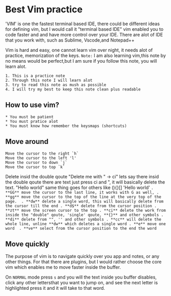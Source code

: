 # Best Vim practice

'VIM' is one the fastest terminal based IDE, there could be different ideas for defining vim, but 
I would call it "terminal based IDE" vim enabled you to code faster and and have more control over 
your IDE. There are alot of IDE that you work with, such as Sublime, Vscode,and Notepad++ 

Vim is hard and easy, one cannot learn vim over night, it needs alot of practice, memorization of 
the keys.
`Note:` I am also learning vim,this note by no means would be perfect,but I am sure if you follow this note, you will learn alot. 

    1. This is a practice note
    2. Through this note I will learn alot 
    3. try to read this note as mush as possible 
    4. I will try my best to keep this note clean plus readable

## How to use vim?
    * You must be patient 
    * You must pratice alot
    * You must know how remember the keysmaps (shortcuts)
  
 ## Move around
    Move the cursor to the right `h`
    Move the cursor to the left 'l'
    Move the cursor to down `j`
    Move the cursor to top `k`

 Delete insid the double qoute 
 "Delete me with " -> ci"  lets say there insid the double qoute there are text
 just press ci and ", it will basically delete the text. 
 "Hello world" same thing goes for others like (){}[]
 'Hello world'
`. **GG** move the cursor to the last line, it works with G as well,
. **gg** move the cursor to the top of the line at the very top of the page. 
. **dw** delete a single word, this will basically delete from the cursor till the end
. **d$** delete from the cursor position
. **zt** move the screen cursor to the top
. **ci** delete the work from inside the "double" qoute, 'single' qoute, **{}** and other symbols
. **di** delete from "", '' and other symbols
. **cc** will delete the whole line, unline **dw** which deletes a single word
. **e** move one word 
. **ve** select from the cursor position to the end the word
`
## Move quickly
The purpose of vim is to navigate quickly over you app and notes, or any other things. For that
there are plugins, but I would rather choose the core vim which enables me to move faster inside
the buffer. 

On `NORMAL` mode press `s` and you will the text inside you buffer disables, click any other lettersthat you want to jump on, and see the next letter is highlighted press it and it will take to that
word. 














